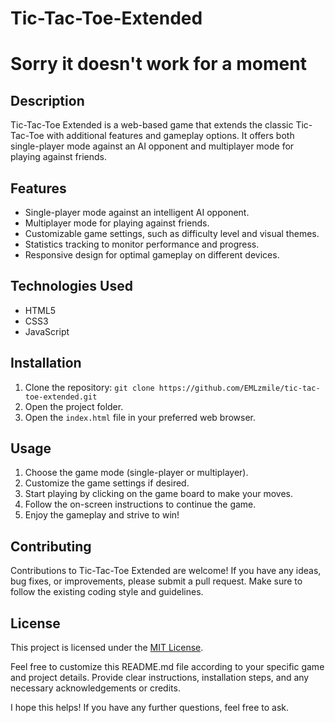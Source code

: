 # Tic-Tac-Toe-Extended

# Sorry it doesn't work for a moment 

## Description
Tic-Tac-Toe Extended is a web-based game that extends the classic Tic-Tac-Toe with additional features and gameplay options. It offers both single-player mode against an AI opponent and multiplayer mode for playing against friends.

## Features
- Single-player mode against an intelligent AI opponent.
- Multiplayer mode for playing against friends.
- Customizable game settings, such as difficulty level and visual themes.
- Statistics tracking to monitor performance and progress.
- Responsive design for optimal gameplay on different devices.

## Technologies Used
- HTML5
- CSS3
- JavaScript

## Installation
1. Clone the repository: `git clone https://github.com/EMLzmile/tic-tac-toe-extended.git`
2. Open the project folder.
3. Open the `index.html` file in your preferred web browser.

## Usage
1. Choose the game mode (single-player or multiplayer).
2. Customize the game settings if desired.
3. Start playing by clicking on the game board to make your moves.
4. Follow the on-screen instructions to continue the game.
5. Enjoy the gameplay and strive to win!

## Contributing
Contributions to Tic-Tac-Toe Extended are welcome! If you have any ideas, bug fixes, or improvements, please submit a pull request. Make sure to follow the existing coding style and guidelines.

## License
This project is licensed under the [MIT License](https://opensource.org/licenses/MIT).

Feel free to customize this README.md file according to your specific game and project details. Provide clear instructions, installation steps, and any necessary acknowledgements or credits.

I hope this helps! If you have any further questions, feel free to ask.